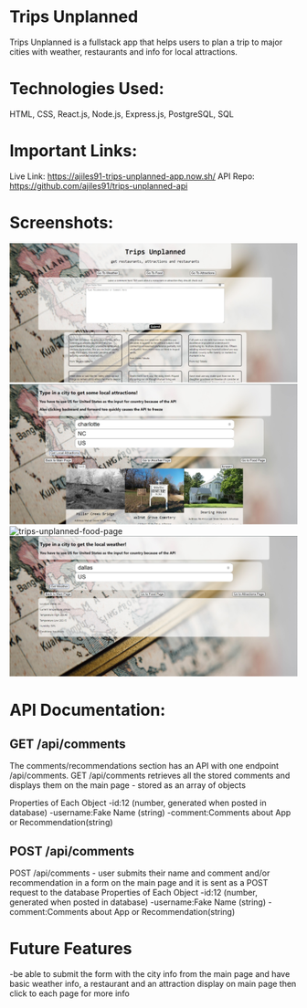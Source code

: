 # Trips Unplanned
Trips Unplanned is a fullstack app that helps users to plan a trip to major cities with weather, restaurants and info for local attractions.

# Technologies Used:
HTML, CSS, React.js, Node.js, Express.js, PostgreSQL, SQL

# Important Links:
Live Link: https://ajiles91-trips-unplanned-app.now.sh/
API Repo: https://github.com/ajiles91/trips-unplanned-api

# Screenshots:
![trips-unplanned-main-page](screenshots/trips-unplanned-main-page.jpg)
![trips-unplanned-attractions-page](screenshots/trips-unplanned-attractions-page.jpg)
![trips-unplanned-food-page](screenshots/trips-unplanned-food-page.jpg)
![trips-unplanned-weather-page](screenshots/trips-unplanned-weather-page.jpg)

# API Documentation:

## GET /api/comments
The comments/recommendations section has an API with one endpoint /api/comments.  GET /api/comments retrieves all the stored comments and displays them on the main page - stored as an array of objects

Properties of Each Object
-id:12 (number, generated when posted in database)
-username:Fake Name (string)
-comment:Comments about App or Recommendation(string)
## POST /api/comments
POST /api/comments - user submits their name and comment and/or recommendation in a form on the main page and it is sent as a POST request to the database
Properties of Each Object
-id:12 (number, generated when posted in database)
-username:Fake Name (string)
-comment:Comments about App or Recommendation(string)

# Future Features
-be able to submit the form with the city info from the main page and have basic weather info, a restaurant and an attraction display on main page then click to each page for more info

